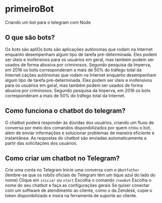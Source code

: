 # primeiroBot
Criando um bot para o telegram com Node

## O que são bots?

Os bots são apliOs bots são aplicações autônomas que rodam na Internet enquanto desempenham algum tipo de tarefa pré-determinada. Eles podem ser úteis e inofensivos para os usuários em geral, mas também podem ser usados de forma abusiva por criminosos. Segundo pesquisa da Imperva, em 2016 os bots corresponderam a mais de 50% do tráfego total da Internet.cações autônomas que rodam na Internet enquanto desempenham algum tipo de tarefa pré-determinada. Eles podem ser úteis e inofensivos para os usuários em geral, mas também podem ser usados de forma abusiva por criminosos. Segundo pesquisa da Imperva, em 2016 os bots corresponderam a mais de 50% do tráfego total da Internet.

## Como funciona o chatbot do telegram?

O chatbot poderá responder às dúvidas dos usuários, criando um fluxo de conversa por meio dos comandos disponibilizados por quem criou o bot, além de enviar informações e solucionar problemas de maneira eficiente e instantânea. As respostas do chatbot são enviadas automaticamente a partir das solicitações dos usuários.

## Como criar um chatbot no Telegram? 

Crie uma conta no Telegram
Inicie uma conversa com o `@botfather` (lembre-se que os robôs oficiais do Telegram têm um tique azul do lado do nome)
Clique em `iniciar` ou `start`
Escolha o comando `/newbot`
Escolha o nome do seu chatbot e faça as configurações gerais
Se quiser conectar com um software de atendimento ao cliente, como o da Zendesk, copie o token disponibilizado e insira na ferramenta de suporte ao cliente.

